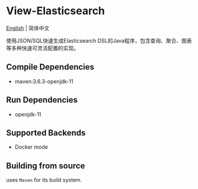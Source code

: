 # View-Elasticsearch

[English](https://github.com/shencangsheng/View-Elasticsearch) | 简体中文

使用JSON/SQL快速生成Elasticsearch DSL的Java程序，包含查询、聚合、图表等多种快速可灵活配置的实现。

## Compile Dependencies

* maven:3.6.3-openjdk-11

## Run Dependencies

* openjdk-11

## Supported Backends

* Docker mode

## Building from source

uses `Maven` for its build system.
